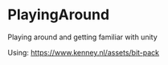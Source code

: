 # PlayingAround
Playing around and getting familiar with unity

Using:
https://www.kenney.nl/assets/bit-pack
